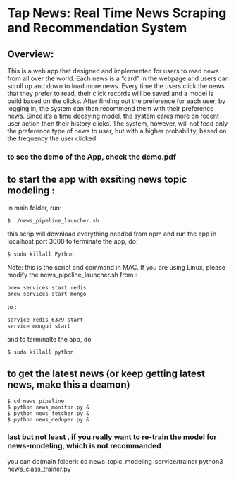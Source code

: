 # Tap News: Real Time News Scraping and Recommendation System


## Overview:
This is a web app that designed and implemented for users to read news from all over the world. Each news is a “card” in the webpage and users can scroll up and down to load more news. Every time the users click the news that they prefer to read, their click records will be saved and a model is build based on the clicks. After finding out the preference for each user, by logging in, the system can then recommend them with their preference news. Since it’s a time decaying model, the system cares more on recent user action then their history clicks. The system, however, will not feed only the preference type of news to user, but with a higher probability, based on the frequency the user clicked.


### to see the demo of the App, check the demo.pdf


## to start the app with exsiting news topic modeling :
in main folder, run:
```
$ ./news_pipeline_launcher.sh
```

this scrip will download everything needed from npm and run the app in localhost port 3000
to terminate the app, do:
```
$ sudo killall Python
```
Note: this is the script and command in MAC. If you are using Linux, please modify the news_pipeline_launcher.sh
from :
```
brew services start redis
brew services start mongo
```
to :
```
service redis_6379 start
service mongod start
```
and to terminalte the app, do 
```
$ sudo killall python
```

## to get the latest news (or keep getting latest news, make this a deamon)
```
$ cd news_pipeline
$ python news_monitor.py &
$ python news_fetcher.py &
$ python news_deduper.py &
```

### last but not least , if you really want to re-train the model for news-modeling, which is not recommanded

you can do(main folder):
cd news_topic_modeling_service/trainer
python3 news_class_trainer.py
